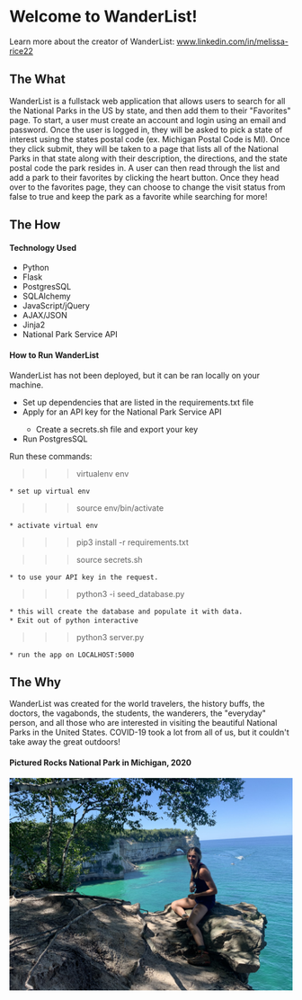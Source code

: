 # Welcome to WanderList!

Learn more about the creator of WanderList: www.linkedin.com/in/melissa-rice22

<h2>The What</h2>
WanderList is a fullstack web application that allows users to search for all the National Parks in the US by state, and then add them to their "Favorites" page. To start, a user must create an account and login using an email and password. Once the user is logged in, they will be asked to pick a state of interest using the states postal code (ex. Michigan Postal Code is MI). Once they click submit, they will be taken to a page that lists all of the National Parks in that state along with their description, the directions, and the state postal code the park resides in. A user can then read through the list and add a park to their favorites by clicking the heart button. Once they head over to the favorites page, they can choose to change the visit status from false to true and keep the park as a favorite while searching for more!

<h2>The How</h2>
<h4>Technology Used</h4>
<ul>
    <li>Python</li>
    <li>Flask</li>
    <li>PostgresSQL</li>
    <li>SQLAlchemy</li>
    <li>JavaScript/jQuery</li>
    <li>AJAX/JSON</li>
    <li>Jinja2</li>
    <li>National Park Service API</li>
</ul>
<h4>How to Run WanderList</h4>
WanderList has not been deployed, but it can be ran locally on your machine.
<ul>
    <li>Set up dependencies that are listed in the requirements.txt file</li>
    <li>Apply for an API key for the National Park Service API</li>
        <ul>
            <li>Create a secrets.sh file and export your key </li>
        </ul>
    <li>Run PostgresSQL</li>
</ul>
Run these commands:

> > > virtualenv env

    * set up virtual env

> > > source env/bin/activate

    * activate virtual env

> > > pip3 install -r requirements.txt

> > > source secrets.sh

    * to use your API key in the request.

> > > python3 -i seed_database.py

    * this will create the database and populate it with data.
    * Exit out of python interactive

> > > python3 server.py

    * run the app on LOCALHOST:5000

<h2>The Why</h2>
WanderList was created for the world travelers, the history buffs, the doctors, the vagabonds, the students, the wanderers, the "everyday" person, and all those who are interested in visiting the beautiful National Parks in the United States. COVID-19 took a lot from all of us, but it couldn't take away the great outdoors!
<p>
<h4>Pictured Rocks National Park in Michigan, 2020</h4>
<img alt="Creator at Pictured Rocks National Park in Michigan, 2020"src="static/images/pictured-rocks.jpg"></img>
</p>
